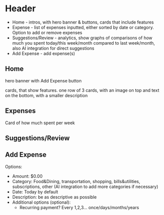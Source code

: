 # Header
 
* Home - intros, with hero banner & buttons, cards that include features
* Expense - list of expenses inputted, either sorted by date or category. Option to add or remove expenses
* Suggestions/Review - analytics, show graphs of comparisons of how much you spent today/this week/month compared to last week/month, also AI integration for direct suggestions
* Add Expense - add expense(s)

## Home
hero banner with Add Expense button

cards, that show features. one row of 3 cards, with an image on top and text on the bottom, with a smaller description

## Expenses
Card of how much spent per week

## Suggestions/Review

## Add Expense
Options:

* Amount: $0.00
* Category: Food&Dining, transportation, shopping, bills&utilities, subscriptions, other (AI integration to add more categories if necessary)
* Date: Today by default
* Description: be as descriptive as possible
* Additional options (optional):
    * Recurring payment? Every 1,2,3... once/days/months/years
